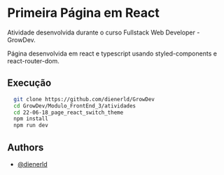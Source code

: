 # Primeira Página em React

Atividade desenvolvida durante o curso Fullstack Web Developer - GrowDev.

Página desenvolvida em react e typescript usando styled-components e react-router-dom.

## Execução

```bash
  git clone https://github.com/dienerld/GrowDev
  cd GrowDev/Modulo_FrontEnd_3/atividades
  cd 22-06-18_page_react_switch_theme
  npm install
  npm run dev
```

## Authors

- [@dienerld](https://www.github.com/dienerld)
